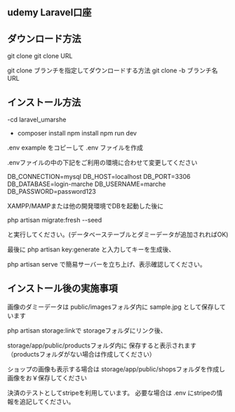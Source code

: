 ## udemy Laravel口座


## ダウンロード方法
  git clone
  git clone URL

  git clone ブランチを指定してダウンロードする方法
  git clone -b ブランチ名 URL


## インストール方法

-cd laravel_umarshe
- composer install
npm install
npm run dev

.env example をコピーして .env ファイルを作成

.envファイルの中の下記をご利用の環境に合わせて変更してください

DB_CONNECTION=mysql
DB_HOST=localhost
DB_PORT=3306
DB_DATABASE=login-marche
DB_USERNAME=marche
DB_PASSWORD=password123

XAMPP/MAMPまたは他の開発環境でDBを起動した後に

php artisan migrate:fresh --seed

と実行してください。(データベーステーブルとダミーデータが追加されればOK)

最後に php artisan key:generate と入力してキーを生成後、

php artisan serve で簡易サーバーを立ち上げ、表示確認してください。

## インストール後の実施事項

画像のダミーデータは
public/imagesフォルダ内に
sample.jpg として保存しています

php artisan storage:linkで
storageフォルダにリンク後、

storage/app/public/productsフォルダ内に
保存すると表示されます
（productsフォルダがない場合は作成してください）

ショップの画像も表示する場合は
storage/app/public/shopsフォルダを作成し
画像をお￥保存してください


決済のテストとしてstripeを利用しています。 必要な場合は .env にstripeの情報を追記してください。